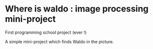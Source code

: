 # Where is waldo : image processing mini-project

First programming school project (ever !)

A simple mini-project which finds Waldo in the picture.